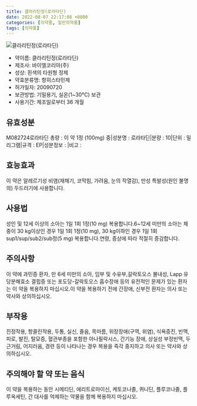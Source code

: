 ```yaml
---
title: 클라리틴정(로라타딘)
date: 2022-08-07 22:17:08 +0800
categories: [의약품, 일반의약품]
tags: [의약품]
---
```

![클라리틴정(로라타딘)](https://nedrug.mfds.go.kr/pbp/cmn/itemImageDownload/148609556259100171)

- 약이름: 클라리틴정(로라타딘)
- 제조사: 바이엘코리아(주)
- 성상: 흰색의 타원형 정제
- 약효분류명: 항히스타민제
- 허가일자: 20090720
- 보관방법: 기밀용기, 실온(1~30°C) 보관
- 사용기간: 제조일로부터 36 개월
## 유효성분
M082724로라타딘
총량 : 이 약 1정 (100mg) 중|성분명 : 로라타딘|분량 : 10|단위 : 밀리그램|규격 : EP|성분정보 : |비고 :
## 효능효과
이 약은 알레르기성 비염(재채기, 코막힘, 가려움, 눈의 작열감), 만성 특발성(원인 불명의) 두드러기에 사용합니다.
## 사용법
성인 및 12세 이상의 소아는 1일 1회 1정(10 mg) 복용합니다.6~12세 미만의 소아는 체중이 30 kg이상인 경우 1일 1회 1정(10 mg), 30 kg이하인 경우 1일 1회 sup1/sup/sub2/sub정(5 mg) 복용합니다.연령, 증상에 따라 적절히 증감합니다.
## 주의사항
이 약에 과민증 환자, 만 6세 미만의 소아, 임부 및 수유부,갈락토오스 불내성, Lapp 유당분해효소 결핍증 또는 포도당-갈락토오스 흡수장애 등의 유전적인 문제가 있는 환자는 이 약을 복용하지 마십시오.이 약을 복용하기 전에 간장애, 신부전 환자는 의사 또는 약사와 상의하십시오.
## 부작용
진정작용, 항콜린작용, 두통, 실신, 졸음, 목마름, 위장장애(구역, 위염), 식욕증진, 빈맥, 피로, 발진, 탈모증, 혈관부종을 포함한 아나필락시스, 간기능 장애, 상실성 부정빈맥, 두근거림, 어지러움, 경련 등이 나타나는 경우 복용을 즉각 중지하고 의사 또는 약사와 상의하십시오.
## 주의해야 할 약 또는 음식
이 약을 복용하는 동안 시메티딘, 에리트로마이신, 케토코나졸, 퀴니딘, 플루코나졸, 플루옥세틴, 간 대사를 억제하는 약물을 함께 복용하지 마십시오.
